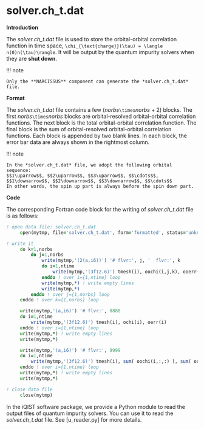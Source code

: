 # solver.ch_t.dat

**Introduction**

The *solver.ch_t.dat* file is used to store the orbital-orbital correlation function in time space, ``\chi_{\text{charge}}(\tau) = \langle n(0)n(\tau)\rangle``. It will be output by the quantum impurity solvers when they are **shut down**.

!!! note

    Only the **NARCISSUS** component can generate the *solver.ch_t.dat* file.

**Format**

The *solver.ch_t.dat* file contains a few (*norbs*``\times``*norbs* + 2) blocks. The first *norbs*``\times``*norbs* blocks are orbital-resolved orbital-orbital correlation functions. The next block is the total orbital-orbital correlation function. The final block is the sum of orbital-resolved orbital-orbital correlation functions. Each block is appended by two blank lines. In each block, the error bar data are always shown in the rightmost column.

!!! note

    In the *solver.ch_t.dat* file, we adopt the following orbital sequence:
    $$1\uparrow$$, $$2\uparrow$$, $$3\uparrow$$, $$\cdots$$, $$1\downarrow$$, $$2\downarrow$$, $$3\downarrow$$, $$\cdots$$
    In other words, the spin up part is always before the spin down part.

**Code**

The corresponding Fortran code block for the writing of *solver.ch_t.dat* file is as follows:

```fortran
! open data file: solver.ch_t.dat
     open(mytmp, file='solver.ch_t.dat', form='formatted', status='unknown')

! write it
     do k=1,norbs
         do j=1,norbs
             write(mytmp,'(2(a,i6))') '# flvr:', j, '  flvr:', k
             do i=1,ntime
                 write(mytmp,'(3f12.6)') tmesh(i), oochi(i,j,k), ooerr(i,j,k)
             enddo ! over i={1,ntime} loop
             write(mytmp,*) ! write empty lines
             write(mytmp,*)
         enddo ! over j={1,norbs} loop
     enddo ! over k={1,norbs} loop

     write(mytmp,'(a,i6)') '# flvr:', 8888
     do i=1,ntime
         write(mytmp,'(3f12.6)') tmesh(i), ochi(i), oerr(i) 
     enddo ! over i={1,ntime} loop
     write(mytmp,*) ! write empty lines
     write(mytmp,*)

     write(mytmp,'(a,i6)') '# flvr:', 9999
     do i=1,ntime
         write(mytmp,'(3f12.6)') tmesh(i), sum( oochi(i,:,:) ), sum( ooerr(i,:,:) ) 
     enddo ! over i={1,ntime} loop
     write(mytmp,*) ! write empty lines
     write(mytmp,*)

! close data file
     close(mytmp)
```

In the iQIST software package, we provide a Python module to read the output files of quantum impurity solvers. You can use it to read the *solver.ch_t.dat* file. See [u_reader.py] for more details.
